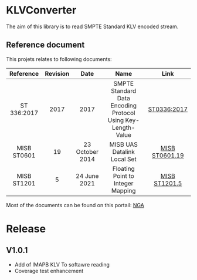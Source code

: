 # KLVConverter

The aim of this library is to read SMPTE Standard KLV encoded stream.

## Reference document

This projets relates to following documents:

| Reference | Revision | Date | Name |Link|
|:---------:|:--------:|:----:|:----:|:--:|
| ST 336:2017 | 2017 | 2017 | SMPTE Standard Data Encoding Protocol Using Key-Length-Value | [ST0336:2017](https://pub.smpte.org/pub/st336/st0336-2017.pdf) |
| MISB ST0601| 19 | 23 October 2014 | MISB UAS Datalink Local Set | [MISB ST0601.19](https://nsgreg.nga.mil/doc/view?i=5471)
| MISB ST1201| 5 | 24 June 2021 | Floating Point to Integer Mapping | [MISB ST1201.5](https://nsgreg.nga.mil/doc/view?i=5276)

Most of the documents can be found on this portail: [NGA](https://nsgreg.nga.mil/misb.jsp)

# Release

## V1.0.1

- Add of IMAPB KLV To softawre reading
- Coverage test enhancement
